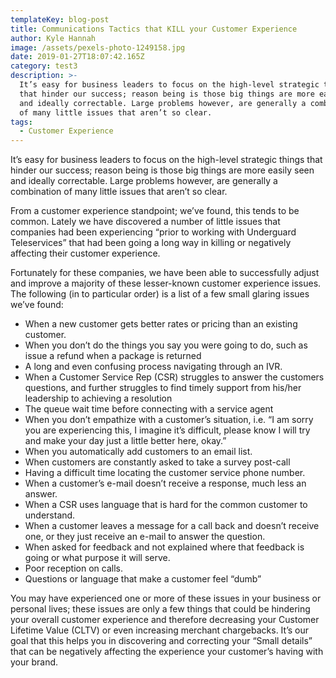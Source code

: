 ```yaml
---
templateKey: blog-post
title: Communications Tactics that KILL your Customer Experience
author: Kyle Hannah
image: /assets/pexels-photo-1249158.jpg
date: 2019-01-27T18:07:42.165Z
category: test3
description: >-
  It’s easy for business leaders to focus on the high-level strategic things
  that hinder our success; reason being is those big things are more easily seen
  and ideally correctable. Large problems however, are generally a combination
  of many little issues that aren’t so clear.
tags:
  - Customer Experience
---
```

It’s easy for business leaders to focus on the high-level strategic things that hinder our success; reason being is those big things are more easily seen and ideally correctable. Large problems however, are generally a combination of many little issues that aren’t so clear.

From a customer experience standpoint; we’ve found, this tends to be common. Lately we have discovered a number of little issues that companies had been experiencing “prior to working with Underguard Teleservices” that had been going a long way in killing or negatively affecting their customer experience.

Fortunately for these companies, we have been able to successfully adjust and improve a majority of these lesser-known customer experience issues. The following (in to particular order) is a list of a few small glaring issues we’ve found:

* When a new customer gets better rates or pricing than an existing customer.
* When you don’t do the things you say you were going to do, such as issue a refund when a package is returned
* A long and even confusing process navigating through an IVR.
* When a Customer Service Rep (CSR) struggles to answer the customers questions, and further struggles to find timely support from his/her leadership to achieving a resolution
* The queue wait time before connecting with a service agent
* When you don’t empathize with a customer’s situation, i.e. “I am sorry you are experiencing this, I imagine it’s difficult, please know I will try and make your day just a little better here, okay.”
* When you automatically add customers to an email list.
* When customers are constantly asked to take a survey post-call
* Having a difficult time locating the customer service phone number.
* When a customer’s e-mail doesn’t receive a response, much less an answer.
* When a CSR uses language that is hard for the common customer to understand.
* When a customer leaves a message for a call back and doesn’t receive one, or they just receive an e-mail to answer the question.
* When asked for feedback and not explained where that feedback is going or what purpose it will serve.
* Poor reception on calls.
* Questions or language that make a customer feel “dumb”

 

You may have experienced one or more of these issues in your business or personal lives; these issues are only a few things that could be hindering your overall customer experience and therefore decreasing your Customer Lifetime Value (CLTV) or even increasing merchant chargebacks. It’s our goal that this helps you in discovering and correcting your “Small details” that can be negatively affecting the experience your customer’s having with your brand.
